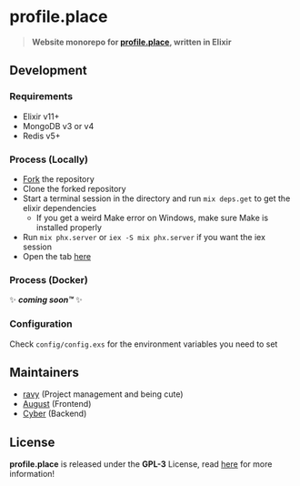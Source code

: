 # profile.place
> **Website monorepo for [profile.place](https://profile.place), written in Elixir**

## Development
### Requirements
- Elixir v11+
- MongoDB v3 or v4
- Redis v5+

### Process (Locally)
- [Fork](https://github.com/profile-place/website/fork) the repository
- Clone the forked repository
- Start a terminal session in the directory and run `mix deps.get` to get the elixir dependencies
  - If you get a weird Make error on Windows, make sure Make is installed properly
- Run `mix phx.server` or `iex -S mix phx.server` if you want the iex session
- Open the tab [here](http://localhost:4000)

### Process (Docker)
:sparkles: ***coming soon™️*** :sparkles:

### Configuration
Check `config/config.exs` for the environment variables you need to set

## Maintainers
- [ravy](https://ravy.pink) (Project management and being cute)
- [August](https://augu.dev) (Frontend)
- [Cyber](https://github.com/Cyber28) (Backend)

## License
**profile.place** is released under the **GPL-3** License, read [here](/LICENSE) for more information!
